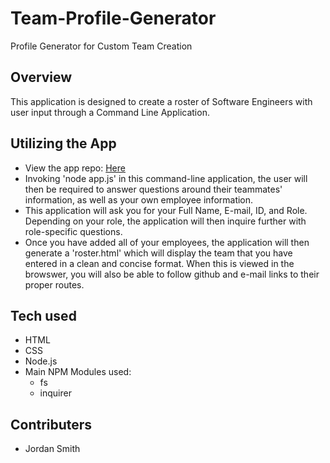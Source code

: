 # Team-Profile-Generator
Profile Generator for Custom Team Creation

## Overview
This application is designed to create a roster of Software Engineers with user input through a Command Line Application.

## Utilizing the App
- View the app repo: [Here](https://github.com/jsmithxyz/Team-Profile-Generator "Here")
- Invoking 'node app.js' in this command-line application, the user will then be required to answer questions around their teammates' information, as well as your own employee information.
- This application will ask you for your Full Name, E-mail, ID, and Role. Depending on your role, the application will then inquire further with role-specific questions.
- Once you have added all of your employees, the application will then generate a 'roster.html' which will display the team that you have entered in a clean and concise format. When this is viewed in the browswer, you will also be able to follow github and e-mail links to their proper routes.


## Tech used
- HTML
- CSS
- Node.js
- Main NPM Modules used:
    - fs
    - inquirer

## Contributers
- Jordan Smith